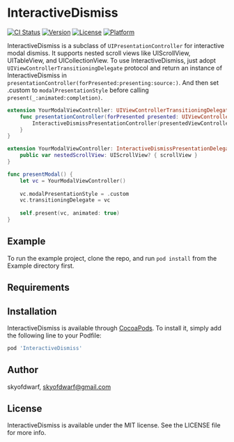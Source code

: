# InteractiveDismiss

[![CI Status](https://img.shields.io/travis/skyofdwarf/InteractiveDismiss.svg?style=flat)](https://travis-ci.org/skyofdwarf/InteractiveDismiss)
[![Version](https://img.shields.io/cocoapods/v/InteractiveDismiss.svg?style=flat)](https://cocoapods.org/pods/InteractiveDismiss)
[![License](https://img.shields.io/cocoapods/l/InteractiveDismiss.svg?style=flat)](https://cocoapods.org/pods/InteractiveDismiss)
[![Platform](https://img.shields.io/cocoapods/p/InteractiveDismiss.svg?style=flat)](https://cocoapods.org/pods/InteractiveDismiss)

InteractiveDismiss is a subclass of `UIPresentationController` for interactive modal dismiss.
It supports nested scroll views like UIScrollView, UITableView, and UICollectionView.
To use InteractiveDismiss, just adopt `UIViewControllerTransitioningDelegate` protocol and return an instance of InteractiveDismiss in `presentationController(forPresented:presenting:source:)`.
And then set .custom to `modalPresentationStyle` before calling `present(_:animated:completion)`.

```swift
extension YourModalViewController: UIViewControllerTransitioningDelegate {
    func presentationController(forPresented presented: UIViewController, presenting: UIViewController?, source: UIViewController) -> UIPresentationController? {
        InteractiveDismissPresentationController(presentedViewController: presented, presenting: presenting)
    }
}

extension YourModalViewController: InteractiveDismissPresentationDelegate {
    public var nestedScrollView: UIScrollView? { scrollView }
}

func presentModal() {
    let vc = YourModalViewController()
    
    vc.modalPresentationStyle = .custom
    vc.transitioningDelegate = vc
    
    self.present(vc, animated: true)
}
```

## Example

To run the example project, clone the repo, and run `pod install` from the Example directory first.

## Requirements

## Installation

InteractiveDismiss is available through [CocoaPods](https://cocoapods.org). To install
it, simply add the following line to your Podfile:

```ruby
pod 'InteractiveDismiss'
```

## Author

skyofdwarf, skyofdwarf@gmail.com

## License

InteractiveDismiss is available under the MIT license. See the LICENSE file for more info.
